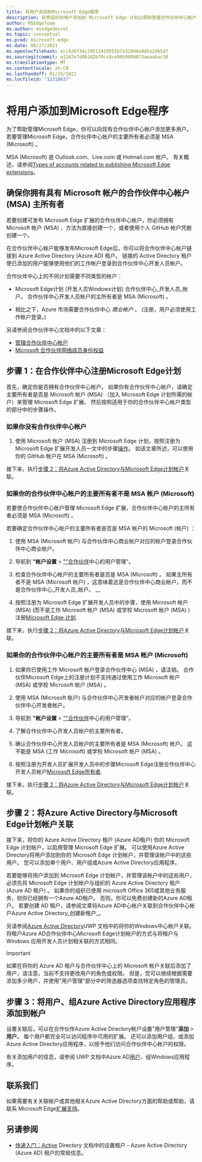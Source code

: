 ```yaml
---
title: 将用户添加到Microsoft Edge程序
description: 将贵组织的用户添加到 Microsoft Edge 计划以帮助管理合作伙伴中心帐户。  允许其他团队成员使用Microsoft Edge帐户Microsoft Edge加载项网站发布加载项扩展。
author: MSEdgeTeam
ms.author: msedgedevrel
ms.topic: conceptual
ms.prod: microsoft-edge
ms.date: 08/27/2021
ms.openlocfilehash: ecc626f34c19511419551b7a320d6a9dba24b5d7
ms.sourcegitcommit: e12d7e7d8b182b79cc8ce96b9889073aeaabac30
ms.translationtype: MT
ms.contentlocale: zh-CN
ms.lasthandoff: 01/25/2022
ms.locfileid: "12318637"
---
```

# <a name="add-users-to-the-microsoft-edge-program"></a>将用户添加到Microsoft Edge程序

<!-- better? # Add users to your Partner Center account -->
<!-- todo globally: "Microsoft Edge program", or other term? -->

为了帮助管理Microsoft Edge，你可以向现有合作伙伴中心帐户添加更多用户。  若要管理Microsoft Edge，合作伙伴中心帐户的主要所有者必须是 MSA (Microsoft) 。

MSA (Microsoft) 是 Outlook.com、Live.com 或 Hotmail.com 帐户。  有关概述，请参阅[Types of accounts related to publishing Microsoft Edge extensions](create-dev-account.md#types-of-accounts-related-to-publishing-microsoft-edge-extensions)。


<!-- ====================================================================== -->
## <a name="making-sure-you-have-a-partner-center-account-with-a-microsoft-account-msa-as-the-primary-owner"></a>确保你拥有具有 Microsoft 帐户的合作伙伴中心帐户 (MSA) 主所有者

若要创建可发布 Microsoft Edge 扩展的合作伙伴中心帐户，你必须拥有 Microsoft 帐户 (MSA) ，方法为直接创建一个，或者使用个人 GitHub 帐户凭据创建一个。

在合作伙伴中心帐户能够发布Microsoft Edge后，你可以将合作伙伴中心帐户链接到 Azure Active Directory (Azure AD) 租户。  链接的 Active Directory 租户使已添加的用户能够使用他们的工作帐户登录到合作伙伴中心开发人员帐户。

合作伙伴中心上的不同计划需要不同类型的帐户：

*  Microsoft Edge计划 (开发人员Windows计划) 合作伙伴中心_开发人员_帐户。  合作伙伴中心开发人员帐户的主所有者是 MSA (Microsoft) 。

*  相比之下，Azure 市场需要合作伙伴中心 _商业帐户_ 。   (注册，用户必须使用工作帐户登录。) 

另请参阅合作伙伴中心文档中的以下文章：
*  [管理合作伙伴中心帐户](/partner-center/partner-center-account-setup)
*  [Microsoft 合作伙伴网络成员身份权益](/partner-center/mpn-overview)


<!-- ====================================================================== -->
## <a name="step-1-enroll-in-the-microsoft-edge-program-on-partner-center"></a>步骤 1：在合作伙伴中心注册Microsoft Edge计划

<!-- todo: consider moving entire Step 1 section into create-dev-account.md -->

首先，确定你是否拥有合作伙伴中心帐户。  如果你有合作伙伴中心帐户，请确定主要所有者是否是 Microsoft 帐户 (MSA) （加入 Microsoft Edge 计划所需的帐户）来管理 Microsoft Edge 扩展。  然后按照适用于你的合作伙伴中心帐户类型的部分中的步骤操作。

### <a name="if-you-dont-have-a-partner-center-account"></a>如果你没有合作伙伴中心帐户

1.  使用 Microsoft 帐户 (MSA) 注册到 Microsoft Edge 计划，按照注册为 Microsoft Edge 扩展开发人员一文中的步骤[操作](./create-dev-account.md)。<!-- = create-dev-account.md-->  如该文章所述，可以使用你的 GitHub 帐户在 MSA (Microsoft) 。

接下来，执行[步骤 2：将Azure Active Directory与Microsoft Edge计划帐户](#step-2-associate-azure-active-directory-with-your-microsoft-edge-program-account)关联。


### <a name="if-the-primary-owner-of-your-partner-center-account-isnt-a-microsoft-account-msa"></a>如果你的合作伙伴中心帐户的主要所有者不是 MSA 帐户 (Microsoft) 

若要使合作伙伴中心帐户管理 Microsoft Edge 扩展，合作伙伴中心帐户的主所有者必须是 MSA (Microsoft) 。

若要确定合作伙伴中心帐户的主要所有者是否是 MSA 帐户的 Microsoft (帐户) ：

1. 使用 MSA (Microsoft 帐户) 与合作伙伴中心商业帐户对应的帐户登录合作伙伴中心商业帐户。

1. 导航到 **"帐户设置**  >  [""合作伙伴](https://partner.microsoft.com/dashboard/account/v3/usermanagement)中心的用户管理"。

1. 检查合作伙伴中心帐户的主要所有者是否是 MSA (Microsoft) 。  如果主所有者不是 MSA (Microsoft 帐户) ，这意味着这是合作伙伴中心商业帐户，而不是合作伙伴中心_开发人员_帐户。 __

1. 按照注册为 Microsoft Edge 扩展开发人员中的步骤，使用 Microsoft 帐户 (MSA)  (而不是工作 Microsoft 帐户 (MSA) 或学校 Microsoft 帐户 (MSA) ) 注册[Microsoft Edge 计划](./create-dev-account.md)<!-- = create-dev-account.md-->.

接下来，执行[步骤 2：将Azure Active Directory与Microsoft Edge计划帐户](#step-2-associate-azure-active-directory-with-your-microsoft-edge-program-account)关联。


### <a name="if-the-primary-owner-of-your-partner-center-account-is-a-microsoft-account-msa"></a>如果你的合作伙伴中心帐户的主要所有者是 MSA 帐户 (Microsoft) 

1. 如果你已使用工作 Microsoft 帐户登录合作伙伴中心 (MSA) ，请注销。 合作伙伴Microsoft Edge上的注册计划不支持通过使用工作 Microsoft 帐户 (MSA) 或学校 Microsoft 帐户 (MSA) 。

1. 使用 MSA (Microsoft 帐户) 与合作伙伴中心开发者帐户对应的帐户登录合作伙伴中心开发者帐户。

1. 导航到 **"帐户设置**  >  [""合作伙伴](https://partner.microsoft.com/dashboard/account/v3/usermanagement)中心的用户管理"。

1. 了解合作伙伴中心开发人员帐户的主要所有者。

1. 确认合作伙伴中心开发人员帐户的主要所有者是 MSA (Microsoft) 帐户。  这不能是 MSA (工作 Microsoft) 或学校 Microsoft 帐户 (MSA) 。

1. 按照注册为开发人员扩展开发人员中的步骤Microsoft Edge注册合作伙伴中心开发人员帐户[Microsoft Edge所有者](./create-dev-account.md)<!-- = create-dev-account.md-->.

接下来，执行[步骤 2：将Azure Active Directory与Microsoft Edge计划帐户](#step-2-associate-azure-active-directory-with-your-microsoft-edge-program-account)关联。


<!-- ====================================================================== -->
## <a name="step-2-associate-azure-active-directory-with-your-microsoft-edge-program-account"></a>步骤 2：将Azure Active Directory与Microsoft Edge计划帐户关联

接下来，将你的 Azure Active Directory 租户 (Azure AD租户) 你的 Microsoft Edge 计划帐户，以启用管理 Microsoft Edge 扩展。  可以使用Azure Active Directory将用户添加到你的 Microsoft Edge 计划帐户，并管理该帐户中的这些用户。  您可以添加单个用户、用户组或Azure Active Directory应用程序。

若要能够将用户添加到 Microsoft Edge 计划帐户，并管理该帐户中的这些用户，必须先将 Microsoft Edge 计划帐户与组织的 Azure Active Directory 租户 (Azure AD 租户) 。  如果你的组织已使用 microsoft Office 365或其他业务服务，则你已经拥有一个Azure AD租户。  否则，你可以免费创建新的Azure AD租户。  若要创建 AD 租户，[](/windows/uwp/publish/associate-azure-ad-with-partner-center#create-a-brand-new-azure-ad-to-associate-with-your-partner-center-account)请参阅文章将Azure AD中心帐户关联到合作伙伴中心帐户Azure Active Directory_创建新租户_。

另请参阅[Azure Active Directory](/windows/uwp/publish/associate-azure-ad-with-partner-center)UWP 文档中的将你的Windows中心帐户关联。  将租户Azure AD合作伙伴中心Microsoft Edge计划帐户的方式与将租户与 Windows 应用开发人员计划相关联的方式相同。

> [!IMPORTANT]
> 如果在将你的 Azure AD 租户与合作伙伴中心上的 Microsoft 帐户关联后添加了用户，请注意，当前不支持更改用户的角色或权限。  但是，您可以继续根据需要添加多少用户，并使用"用户管理"部分中的筛选器选项查找特定[](https://partner.microsoft.com/dashboard/account/v3/usermanagement)角色的管理员。


<!-- ====================================================================== -->
## <a name="step-3-add-users-groups-and-azure-active-directory-applications-to-your-account"></a>步骤 3：将用户、组Azure Active Directory应用程序添加到帐户

设置关联后，可以在合作伙伴Azure Active Directory帐户设置"用户管理"**添加**  >  **用户**。  每个用户都完全可以访问程序中可用的扩展。  还可以添加用户组，或添加Azure Active Directory应用程序，以授予他们访问合作伙伴中心帐户的权限。

有关添加用户的信息，请参阅 UWP 文档中Azure AD[用户](/windows/uwp/publish/add-users-groups-and-azure-ad-applications)、组Windows应用程序。


<!-- ====================================================================== -->
## <a name="contact-us"></a>联系我们

如果需要有关关联帐户或其他相关Azure Active Directory方面的帮助或帮助，请联系 Microsoft Edge[扩展支持](./contact-extensions-team.md)。


<!-- ====================================================================== -->
## <a name="see-also"></a>另请参阅

*  [快速入门：Active](/azure/active-directory/develop/quickstart-create-new-tenant) Directory 文档中的设置租户 - Azure Active Directory (Azure AD) 租户的常规信息。
<!-- contrasts "Work and school accounts, or personal Microsoft accounts" -->
